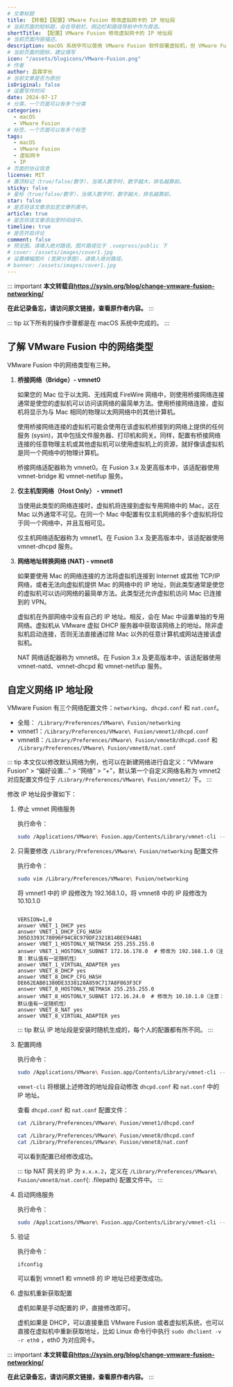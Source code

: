```yaml
---
# 文章标题
title: 【转载】【配置】VMware Fusion 修改虚拟网卡的 IP 地址段
# 当前页面的短标题，会在导航栏、侧边栏和路径导航中作为首选。
shortTitle: 【配置】VMware Fusion 修改虚拟网卡的 IP 地址段
# 当前页面内容描述。
description: macOS 系统中可以使用 VMware Fusion 软件部署虚拟机，但 VMware Fusion 修改虚拟网卡的 IP 地址配置的时候不像 Windows 系统中的 VMware Workstation 那么方便，需要通过命令行编辑配置文件，这里对修改方法进行一下记录。
# 当前页面的图标，建议填写
icon: "/assets/blogicons/VMware-Fusion.png"
# 作者
author: 昌霖学长
# 当前文章是否为原创
isOriginal: false
# 设置写作时间
date: 2024-07-17
# 分类，一个页面可以有多个分类
categories: 
  - macOS
  - VMware Fusion
# 标签，一个页面可以有多个标签
tags: 
  - macOS
  - VMware Fusion
  - 虚拟网卡
  - IP
# 页面的协议信息
license: MIT 
# 置顶标记（true/false/数字），当填入数字时，数字越大，排名越靠前。
sticky: false
# 星标（true/false/数字），当填入数字时，数字越大，排名越靠前。
star: false
# 是否将该文章添加至文章列表中。
article: true
# 是否将该文章添加至时间线中。
timeline: true
# 是否开启评论
comment: false
# 预览图。请填入绝对路径。图片路径位于 .vuepress/public 下
# cover: /assets/images/cover1.jpg
# 设置横幅图片 (宽屏分享图)，请填入绝对路径。
# banner: /assets/images/cover1.jpg
---
```


::: important
**本文转载自<https://sysin.org/blog/change-vmware-fusion-networking/>**

**在此记录备忘，请访问原文链接，查看原作者内容。**
:::

::: tip
以下所有的操作步骤都是在 macOS 系统中完成的。
:::

## 了解 VMware Fusion 中的网络类型

VMware Fusion 中的网络类型有三种。

1. **桥接网络（Bridge）- vmnet0**

    如果您的 Mac 位于以太网、无线网或 FireWire 网络中，则使用桥接网络连接通常是使您的虚拟机可以访问该网络的最简单方法。使用桥接网络连接，虚拟机将显示为与 Mac 相同的物理以太网网络中的其他计算机。

    使用桥接网络连接的虚拟机可能会使用在该虚拟机桥接到的网络上提供的任何服务 (sysin)，其中包括文件服务器、打印机和网关。同样，配置有桥接网络连接的任意物理主机或其他虚拟机可以使用虚拟机上的资源，就好像该虚拟机是同一个网络中的物理计算机。

    桥接网络适配器称为 vmnet0。在 Fusion 3.x 及更高版本中，该适配器使用 vmnet-bridge 和 vmnet-netifup 服务。

2. **仅主机型网络（Host Only） - vmnet1**

    当使用此类型的网络连接时，虚拟机将连接到虚拟专用网络中的 Mac，这在 Mac 以外通常不可见。在同一个 Mac 中配置有仅主机网络的多个虚拟机将位于同一个网络中，并且互相可见。

    仅主机网络适配器称为 vmnet1。在 Fusion 3.x 及更高版本中，该适配器使用 vmnet-dhcpd 服务。

3. **网络地址转换网络 (NAT) - vmnet8**

    如果要使用 Mac 的网络连接的方法将虚拟机连接到 Internet 或其他 TCP/IP 网络，或者无法向虚拟机提供 Mac 的网络中的 IP 地址，则此类型通常是使您的虚拟机可以访问网络的最简单方法。此类型还允许虚拟机访问 Mac 已连接到的 VPN。

    虚拟机在外部网络中没有自己的 IP 地址。相反，会在 Mac 中设置单独的专用网络。虚拟机从 VMware 虚拟 DHCP 服务器中获取该网络上的地址。除非虚拟机启动连接，否则无法直接通过除 Mac 以外的任意计算机或网站连接该虚拟机。

    NAT 网络适配器称为 vmnet8。在 Fusion 3.x 及更高版本中，该适配器使用 vmnet-natd、vmnet-dhcpd 和 vmnet-netifup 服务。

## 自定义网络 IP 地址段

VMware Fusion 有三个网络配置文件：`networking`、`dhcpd.conf` 和 `nat.conf`。

- 全局： `/Library/Preferences/VMware\ Fusion/networking`
- vmnet1：`/Library/Preferences/VMware\ Fusion/vmnet1/dhcpd.conf`
- vmnet8：`/Library/Preferences/VMware\ Fusion/vmnet8/dhcpd.conf` 和 `/Library/Preferences/VMware\ Fusion/vmnet8/nat.conf`

::: tip
本文仅以修改默认网络为例，也可以在新建网络进行自定义：“VMware Fusion” > “偏好设置…” > “网络” > “+”，默认第一个自定义网络名称为 vmnet2 对应配置文件位于 `/Library/Preferences/VMware\ Fusion/vmnet2/` 下。
:::

修改 IP 地址段步骤如下：

1. 停止 vmnet 网络服务

    执行命令：

    ```zsh
    sudo /Applications/VMware\ Fusion.app/Contents/Library/vmnet-cli --stop
    ```

2. 只需要修改 `/Library/Preferences/VMware\ Fusion/networking` 配置文件

    执行命令：

    ```zsh
    sudo vim /Library/Preferences/VMware\ Fusion/networking
    ```

    将 vmnet1 中的 IP 段修改为 192.168.1.0，将 vmnet8 中的 IP 段修改为 10.10.1.0

    ```ssh-config title="/Library/Preferences/VMware\ Fusion/networking"
    
    VERSION=1,0
    answer VNET_1_DHCP yes
    answer VNET_1_DHCP_CFG_HASH 305D3393C78096F94C8C979DF2321B14BEE94AB1
    answer VNET_1_HOSTONLY_NETMASK 255.255.255.0
    answer VNET_1_HOSTONLY_SUBNET 172.16.178.0  # 修改为 192.168.1.0（注意：默认值有一定随机性）
    answer VNET_1_VIRTUAL_ADAPTER yes
    answer VNET_8_DHCP yes
    answer VNET_8_DHCP_CFG_HASH DE662EAB01380DE3338128A859C717A8F863F3CF
    answer VNET_8_HOSTONLY_NETMASK 255.255.255.0
    answer VNET_8_HOSTONLY_SUBNET 172.16.24.0  # 修改为 10.10.1.0（注意：默认值有一定随机性）
    answer VNET_8_NAT yes
    answer VNET_8_VIRTUAL_ADAPTER yes
    ```

    ::: tip
    默认 IP 地址段是安装时随机生成的，每个人的配置都有所不同。
    :::

3. 配置网络

    执行命令：

    ```zsh
    sudo /Applications/VMware\ Fusion.app/Contents/Library/vmnet-cli --configure
    ```

    `vmnet-cli` 将根据上述修改的地址段自动修改 `dhcpd.conf` 和 `nat.conf` 中的 IP 地址。

    查看 `dhcpd.conf` 和 `nat.conf` 配置文件：

    ```zsh
    cat /Library/Preferences/VMware\ Fusion/vmnet1/dhcpd.conf

    cat /Library/Preferences/VMware\ Fusion/vmnet8/dhcpd.conf
    cat /Library/Preferences/VMware\ Fusion/vmnet8/nat.conf
    ```

    可以看到配置已经修改成功。

    ::: tip
    NAT 网关的 IP 为 `x.x.x.2`，定义在 `/Library/Preferences/VMware\ Fusion/vmnet8/nat.conf`{: .filepath} 配置文件中。
    :::

4. 启动网络服务

    执行命令：

    ```zsh
    sudo /Applications/VMware\ Fusion.app/Contents/Library/vmnet-cli --start
    ```

5. 验证

    执行命令：

    ```zsh
    ifconfig
    ```

    可以看到 vmnet1 和 vmnet8 的 IP 地址已经更改成功。

6. 虚拟机重新获取配置

    虚机如果是手动配置的 IP，直接修改即可。

    虚机如果是 DHCP，可以直接重启 VMware Fusion 或者虚拟机系统，也可以直接在虚拟机中重新获取地址，比如 Linux 命令行中执行 `sudo dhclient -v -r eth0` ，eth0 为对应网卡。

::: important
**本文转载自<https://sysin.org/blog/change-vmware-fusion-networking/>**

**在此记录备忘，请访问原文链接，查看原作者内容。**
:::
